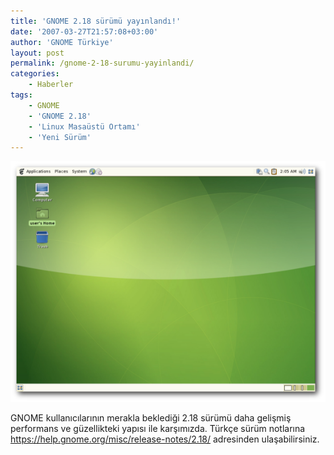 ```yaml
---
title: 'GNOME 2.18 sürümü yayınlandı!'
date: '2007-03-27T21:57:08+03:00'
author: 'GNOME Türkiye'
layout: post
permalink: /gnome-2-18-surumu-yayinlandi/
categories:
    - Haberler
tags:
    - GNOME
    - 'GNOME 2.18'
    - 'Linux Masaüstü Ortamı'
    - 'Yeni Sürüm'
---
```


![Masaüstü](/media/2023/04/figure-desktop-2-18.png "Masaüstü")

GNOME kullanıcılarının merakla beklediği 2.18 sürümü daha gelişmiş performans ve güzellikteki yapısı ile karşımızda. Türkçe sürüm notlarına <https://help.gnome.org/misc/release-notes/2.18/> adresinden ulaşabilirsiniz.